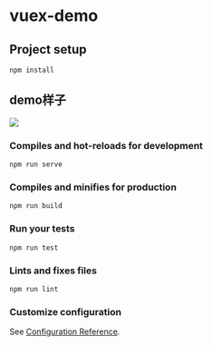 # vuex-demo

## Project setup
```
npm install
```
## demo样子
![](http://i1.fuimg.com/714282/ca2df9b548e06af1.png)

### Compiles and hot-reloads for development
```
npm run serve
```

### Compiles and minifies for production
```
npm run build
```

### Run your tests
```
npm run test
```

### Lints and fixes files
```
npm run lint
```

### Customize configuration
See [Configuration Reference](https://cli.vuejs.org/config/).
